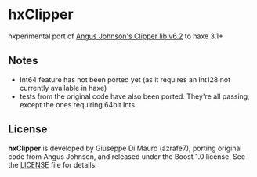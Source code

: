 hxClipper
=========

hxperimental port of [Angus Johnson's Clipper lib v6.2](http://sourceforge.net/projects/polyclipping/) to haxe 3.1+

## Notes

 - Int64 feature has not been ported yet (as it requires an Int128 not currently available in haxe)
 - tests from the original code have also been ported. They're all passing, except the ones requiring 64bit Ints

## License

**hxClipper** is developed by Giuseppe Di Mauro (azrafe7), porting original code from Angus Johnson, and released under the Boost 1.0 license. See the [LICENSE](LICENSE) file for details. 